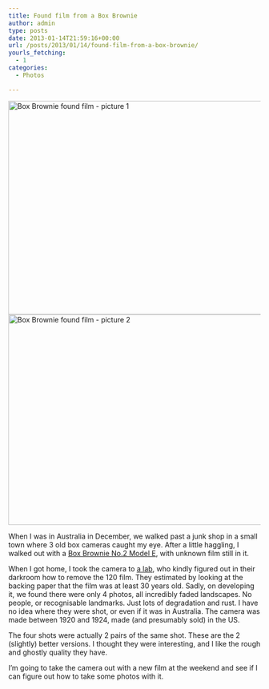 ```yaml
---
title: Found film from a Box Brownie
author: admin
type: posts
date: 2013-01-14T21:59:16+00:00
url: /posts/2013/01/14/found-film-from-a-box-brownie/
yourls_fetching:
  - 1
categories:
  - Photos

---
```

<img class="alignnone size-full wp-image-1469216934" title="img062 (1)" src="https://lobban.org/wp-content/uploads/2013/01/img062-1.jpg" alt="Box Brownie found film - picture 1" width="640" height="427" srcset="https://lobban.org/wp-content/uploads/2013/01/img062-1.jpg 640w, https://lobban.org/wp-content/uploads/2013/01/img062-1-300x200.jpg 300w" sizes="(max-width: 640px) 100vw, 640px" />

<img class="alignnone size-full wp-image-1469216935" title="Box Brownie found film - picture 2" src="https://lobban.org/wp-content/uploads/2013/01/img067.jpg" alt="Box Brownie found film - picture 2" width="640" height="421" srcset="https://lobban.org/wp-content/uploads/2013/01/img067.jpg 640w, https://lobban.org/wp-content/uploads/2013/01/img067-300x197.jpg 300w" sizes="(max-width: 640px) 100vw, 640px" />

When I was in Australia in December, we walked past a junk shop in a small town where 3 old box cameras caught my eye. After a little haggling, I walked out with a [Box Brownie No.2 Model E][1], with unknown film still in it.

When I got home, I took the camera to [a lab][2], who kindly figured out in their darkroom how to remove the 120 film. They estimated by looking at the backing paper that the film was at least 30 years old. Sadly, on developing it, we found there were only 4 photos, all incredibly faded landscapes. No people, or recognisable landmarks. Just lots of degradation and rust. I have no idea where they were shot, or even if it was in Australia. The camera was made between 1920 and 1924, made (and presumably sold) in the US.

The four shots were actually 2 pairs of the same shot. These are the 2 (slightly) better versions. I thought they were interesting, and I like the rough and ghostly quality they have.

I&#8217;m going to take the camera out with a new film at the weekend and see if I can figure out how to take some photos with it.

 [1]: http://www.browniecamera.nl/no_2_brownie_model_e.htm "Box Brownie No. 2 Model E"
 [2]: http://www.trumpslab.co.uk/